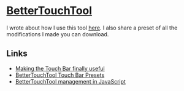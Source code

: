 # [BetterTouchTool](https://www.boastr.net)

I wrote about how I use this tool [here](https://github.com/nikitavoloboev/my-mac-os/tree/master/btt#readme). I also share a preset of all the modifications I made you can download.

## Links

- [Making the Touch Bar finally useful](http://vas3k.com/blog/touchbar/)
- [BetterTouchTool Touch Bar Presets](https://github.com/vas3k/btt-touchbar-presets)
- [BetterTouchTool management in JavaScript](https://github.com/Worie/btt)
